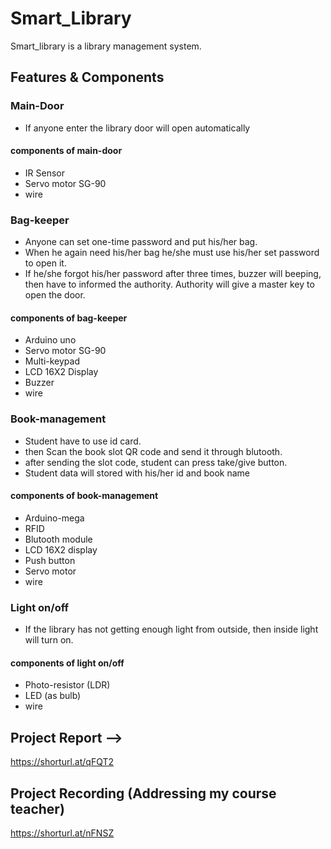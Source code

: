 # Smart_Library
Smart_library is a library management system.


## Features & Components
### Main-Door
- If anyone enter the library door will open automatically
#### components of main-door
- IR Sensor
- Servo motor SG-90
- wire


### Bag-keeper
- Anyone can set one-time password and put his/her bag.
- When he again need his/her bag he/she must use his/her set password to open it.
- If he/she forgot his/her password after three times, buzzer will beeping, then have to informed the authority. Authority will give a master key to open the door.
#### components of bag-keeper
- Arduino uno
- Servo motor SG-90
- Multi-keypad
- LCD 16X2 Display
- Buzzer
- wire

### Book-management
- Student have to use id card.
- then Scan the book slot QR code and send it through blutooth.
- after sending the slot code, student can press take/give button.
- Student data will stored with his/her id and book name
#### components of book-management
- Arduino-mega
- RFID
- Blutooth module
- LCD 16X2 display
- Push button
- Servo motor
- wire


### Light on/off
- If the library has not getting enough light from outside, then inside light will turn on.
#### components of light on/off
- Photo-resistor (LDR)
- LED (as bulb)
- wire

 ## Project Report -->
https://shorturl.at/qFQT2

## Project Recording (Addressing my course teacher)
https://shorturl.at/nFNSZ
